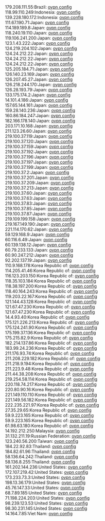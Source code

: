 179.208.111.55:Brazil: [ovpn config](vpn/179_208_111_55.ovpn)  
118.99.110.249:Indonesia: [ovpn config](vpn/118_99_110_249.ovpn)  
139.228.180.172:Indonesia: [ovpn config](vpn/139_228_180_172.ovpn)  
111.67.190.71:Japan: [ovpn config](vpn/111_67_190_71.ovpn)  
114.189.189.8:Japan: [ovpn config](vpn/114_189_189_8.ovpn)  
118.240.19.110:Japan: [ovpn config](vpn/118_240_19_110.ovpn)  
119.106.241.200:Japan: [ovpn config](vpn/119_106_241_200.ovpn)  
123.1.43.222:Japan: [ovpn config](vpn/123_1_43_222.ovpn)  
124.219.204.102:Japan: [ovpn config](vpn/124_219_204_102.ovpn)  
124.24.212.22:Japan: [ovpn config](vpn/124_24_212_22.ovpn)  
124.24.212.22:Japan: [ovpn config](vpn/124_24_212_22.ovpn)  
124.24.212.22:Japan: [ovpn config](vpn/124_24_212_22.ovpn)  
125.205.184.71:Japan: [ovpn config](vpn/125_205_184_71.ovpn)  
126.140.23.169:Japan: [ovpn config](vpn/126_140_23_169.ovpn)  
126.207.45.27:Japan: [ovpn config](vpn/126_207_45_27.ovpn)  
126.218.244.170:Japan: [ovpn config](vpn/126_218_244_170.ovpn)  
126.28.193.79:Japan: [ovpn config](vpn/126_28_193_79.ovpn)  
133.175.174.2:Japan: [ovpn config](vpn/133_175_174_2.ovpn)  
14.101.4.186:Japan: [ovpn config](vpn/14_101_4_186.ovpn)  
157.65.144.161:Japan: [ovpn config](vpn/157_65_144_161.ovpn)  
159.28.140.236:Japan: [ovpn config](vpn/159_28_140_236.ovpn)  
160.86.184.247:Japan: [ovpn config](vpn/160_86_184_247.ovpn)  
182.166.178.140:Japan: [ovpn config](vpn/182_166_178_140.ovpn)  
203.171.10.168:Japan: [ovpn config](vpn/203_171_10_168.ovpn)  
211.123.26.60:Japan: [ovpn config](vpn/211_123_26_60.ovpn)  
219.100.37.119:Japan: [ovpn config](vpn/219_100_37_119.ovpn)  
219.100.37.120:Japan: [ovpn config](vpn/219_100_37_120.ovpn)  
219.100.37.159:Japan: [ovpn config](vpn/219_100_37_159.ovpn)  
219.100.37.192:Japan: [ovpn config](vpn/219_100_37_192.ovpn)  
219.100.37.196:Japan: [ovpn config](vpn/219_100_37_196.ovpn)  
219.100.37.197:Japan: [ovpn config](vpn/219_100_37_197.ovpn)  
219.100.37.199:Japan: [ovpn config](vpn/219_100_37_199.ovpn)  
219.100.37.2:Japan: [ovpn config](vpn/219_100_37_2.ovpn)  
219.100.37.201:Japan: [ovpn config](vpn/219_100_37_201.ovpn)  
219.100.37.209:Japan: [ovpn config](vpn/219_100_37_209.ovpn)  
219.100.37.213:Japan: [ovpn config](vpn/219_100_37_213.ovpn)  
219.100.37.60:Japan: [ovpn config](vpn/219_100_37_60.ovpn)  
219.100.37.63:Japan: [ovpn config](vpn/219_100_37_63.ovpn)  
219.100.37.83:Japan: [ovpn config](vpn/219_100_37_83.ovpn)  
219.100.37.85:Japan: [ovpn config](vpn/219_100_37_85.ovpn)  
219.100.37.87:Japan: [ovpn config](vpn/219_100_37_87.ovpn)  
219.109.199.158:Japan: [ovpn config](vpn/219_109_199_158.ovpn)  
219.167.149.190:Japan: [ovpn config](vpn/219_167_149_190.ovpn)  
221.114.170.62:Japan: [ovpn config](vpn/221_114_170_62.ovpn)  
59.129.168.9:Japan: [ovpn config](vpn/59_129_168_9.ovpn)  
60.116.6.49:Japan: [ovpn config](vpn/60_116_6_49.ovpn)  
60.139.138.12:Japan: [ovpn config](vpn/60_139_138_12.ovpn)  
60.79.233.133:Japan: [ovpn config](vpn/60_79_233_133.ovpn)  
60.90.247.212:Japan: [ovpn config](vpn/60_90_247_212.ovpn)  
92.202.137.19:Japan: [ovpn config](vpn/92_202_137_19.ovpn)  
110.9.168.178:Korea Republic of: [ovpn config](vpn/110_9_168_178.ovpn)  
114.205.41.46:Korea Republic of: [ovpn config](vpn/114_205_41_46.ovpn)  
116.123.203.150:Korea Republic of: [ovpn config](vpn/116_123_203_150.ovpn)  
118.35.103.184:Korea Republic of: [ovpn config](vpn/118_35_103_184.ovpn)  
118.38.197.200:Korea Republic of: [ovpn config](vpn/118_38_197_200.ovpn)  
118.40.164.243:Korea Republic of: [ovpn config](vpn/118_40_164_243.ovpn)  
119.203.22.167:Korea Republic of: [ovpn config](vpn/119_203_22_167.ovpn)  
121.144.43.128:Korea Republic of: [ovpn config](vpn/121_144_43_128.ovpn)  
121.67.47.230:Korea Republic of: [ovpn config](vpn/121_67_47_230.ovpn)  
121.67.47.230:Korea Republic of: [ovpn config](vpn/121_67_47_230.ovpn)  
14.4.93.40:Korea Republic of: [ovpn config](vpn/14_4_93_40.ovpn)  
175.121.226.213:Korea Republic of: [ovpn config](vpn/175_121_226_213.ovpn)  
175.124.241.90:Korea Republic of: [ovpn config](vpn/175_124_241_90.ovpn)  
175.199.37.136:Korea Republic of: [ovpn config](vpn/175_199_37_136.ovpn)  
175.215.82.9:Korea Republic of: [ovpn config](vpn/175_215_82_9.ovpn)  
182.214.137.86:Korea Republic of: [ovpn config](vpn/182_214_137_86.ovpn)  
183.99.24.236:Korea Republic of: [ovpn config](vpn/183_99_24_236.ovpn)  
211.176.93.74:Korea Republic of: [ovpn config](vpn/211_176_93_74.ovpn)  
211.208.229.182:Korea Republic of: [ovpn config](vpn/211_208_229_182.ovpn)  
211.218.9.194:Korea Republic of: [ovpn config](vpn/211_218_9_194.ovpn)  
211.223.9.48:Korea Republic of: [ovpn config](vpn/211_223_9_48.ovpn)  
211.44.38.208:Korea Republic of: [ovpn config](vpn/211_44_38_208.ovpn)  
219.254.58.114:Korea Republic of: [ovpn config](vpn/219_254_58_114.ovpn)  
220.118.74.217:Korea Republic of: [ovpn config](vpn/220_118_74_217.ovpn)  
220.80.90.16:Korea Republic of: [ovpn config](vpn/220_80_90_16.ovpn)  
221.149.110.110:Korea Republic of: [ovpn config](vpn/221_149_110_110.ovpn)  
221.149.56.182:Korea Republic of: [ovpn config](vpn/221_149_56_182.ovpn)  
222.235.221.97:Korea Republic of: [ovpn config](vpn/222_235_221_97.ovpn)  
27.35.29.65:Korea Republic of: [ovpn config](vpn/27_35_29_65.ovpn)  
59.9.223.165:Korea Republic of: [ovpn config](vpn/59_9_223_165.ovpn)  
59.9.223.165:Korea Republic of: [ovpn config](vpn/59_9_223_165.ovpn)  
61.98.63.180:Korea Republic of: [ovpn config](vpn/61_98_63_180.ovpn)  
14.192.212.250:Malaysia: [ovpn config](vpn/14_192_212_250.ovpn)  
31.132.211.19:Russian Federation: [ovpn config](vpn/31_132_211_19.ovpn)  
123.240.56.200:Taiwan: [ovpn config](vpn/123_240_56_200.ovpn)  
184.22.92.83:Thailand: [ovpn config](vpn/184_22_92_83.ovpn)  
184.82.61.96:Thailand: [ovpn config](vpn/184_82_61_96.ovpn)  
58.136.64.242:Thailand: [ovpn config](vpn/58_136_64_242.ovpn)  
58.136.8.255:Thailand: [ovpn config](vpn/58_136_8_255.ovpn)  
161.202.144.236:United States: [ovpn config](vpn/161_202_144_236.ovpn)  
172.107.219.42:United States: [ovpn config](vpn/172_107_219_42.ovpn)  
173.233.73.3:United States: [ovpn config](vpn/173_233_73_3.ovpn)  
198.13.36.179:United States: [ovpn config](vpn/198_13_36_179.ovpn)  
45.76.147.33:United States: [ovpn config](vpn/45_76_147_33.ovpn)  
68.7.89.185:United States: [ovpn config](vpn/68_7_89_185.ovpn)  
71.198.224.203:United States: [ovpn config](vpn/71_198_224_203.ovpn)  
98.239.123.53:United States: [ovpn config](vpn/98_239_123_53.ovpn)  
98.30.231.145:United States: [ovpn config](vpn/98_30_231_145.ovpn)  
14.164.7.85:Viet Nam: [ovpn config](vpn/14_164_7_85.ovpn)  
